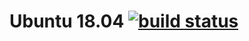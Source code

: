 # Ubuntu 18.04 [![build status](https://gitlab.com/nvidia/driver/badges/ubuntu18.04/build.svg)](https://gitlab.com/nvidia/driver/commits/ubuntu18.04)
